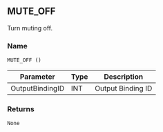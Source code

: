 ## MUTE\_OFF

Turn muting off.


### Name

`MUTE_OFF ()`


| Parameter       | Type | Description       |
| --------------- | ---- | ----------------- |
| OutputBindingID | INT  | Output Binding ID |



### Returns

`None`